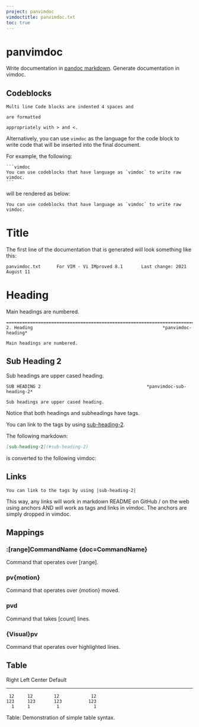 ```yaml
---
project: panvimdoc
vimdoctitle: panvimdoc.txt
toc: true
---
```


# panvimdoc

Write documentation in [pandoc markdown](https://pandoc.org/MANUAL.html).
Generate documentation in vimdoc.

## Codeblocks

```
Multi line Code blocks are indented 4 spaces and

are formatted

appropriately with > and <.
```

Alternatively, you can use `vimdoc` as the language for the code block to write code that will be inserted into the final document.

For example, the following:

````
```vimdoc
You can use codeblocks that have language as `vimdoc` to write raw vimdoc.
```
````

will be rendered as below:

```vimdoc
You can use codeblocks that have language as `vimdoc` to write raw vimdoc.
```

# Title

The first line of the documentation that is generated will look something like this:

```
panvimdoc.txt      For VIM - Vi IMproved 8.1       Last change: 2021 August 11
```

# Heading

Main headings are numbered.

```
==============================================================================
2. Heading                                                 *panvimdoc-heading*

Main headings are numbered.
```

## Sub Heading 2

Sub headings are upper cased heading.

```
SUB HEADING 2                                        *panvimdoc-sub-heading-2*

Sub headings are upper cased heading.
```

Notice that both headings and subheadings have tags.

You can link to the tags by using [sub-heading-2](#sub-heading-2).

The following markdown:

```markdown
[sub-heading-2](#sub-heading-2)
```

is converted to the following vimdoc:

## Links

```
You can link to the tags by using |sub-heading-2|
```

This way, any links will work in markdown README on GitHub / on the web using anchors AND will work as tags and links in vimdoc.
The anchors are simply dropped in vimdoc.

## Mappings

### :[range]CommandName {doc=CommandName}

Command that operates over [range].

### pv{motion}

Command that operates over {motion} moved.

### pvd

Command that takes [count] lines.

### {Visual}pv

Command that operates over highlighted lines.

## Table

<!-- prettier-ignore-start -->
  Right     Left     Center     Default
-------     ------ ----------   -------
     12     12        12            12
    123     123       123          123
      1     1          1             1

Table:  Demonstration of simple table syntax.
<!-- prettier-ignore-end -->
